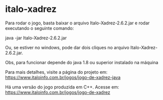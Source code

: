 # italo-xadrez

Para rodar o jogo, basta baixar o arquivo Italo-Xadrez-2.6.2.jar e rodar executando o seguinte comando:

java -jar Italo-Xadrez-2.6.2.jar

Ou, se estiver no windows, pode dar dois cliques no arquivo Italo-Xadrez-2.6.2.jar.

Obs, para funcionar depende do java 1.8 ou superior instalado na máquina

Para mais detalhes, visite a página do projeto em: https://www.italoinfo.com.br/jogos/jogo-de-xadrez-java

Há uma versão do jogo produzida em C++. Acesse em: https://www.italoinfo.com.br/jogos/jogo-de-xadrez
